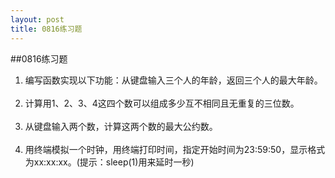 ```yaml
---
layout: post
title: 0816练习题
---
```

##0816练习题
1. 编写函数实现以下功能：从键盘输入三个人的年龄，返回三个人的最大年龄。<br><br>
2. 计算用1、2、3、4这四个数可以组成多少互不相同且无重复的三位数。<br><br>
3. 从键盘输入两个数，计算这两个数的最大公约数。<br><br>
4. 用终端模拟一个时钟，用终端打印时间，指定开始时间为23:59:50，显示格式为xx:xx:xx。(提示：sleep(1)用来延时一秒)
